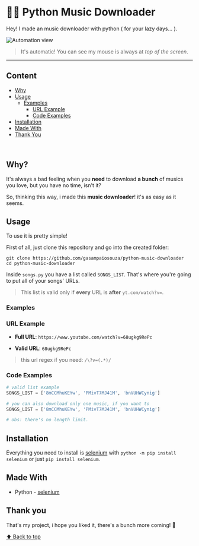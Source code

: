 # 🎵🐍 Python Music Downloader

Hey! I made an music downloader with python ( for your lazy days... ).

![Automation view](https://media.giphy.com/media/cNU1dHMjkeqSNZvQFO/giphy.gif)

> It's automatic! You can see my mouse is always at _top of the screen_.

---

## Content

- [Why](#why)
- [Usage](#usage)
  - [Examples](#examples)
    - [URL Example](#url-example)
    - [Code Examples](#code-examples)
- [Installation](#installation)
- [Made With](#made-with)
- [Thank You](#thank-you)

<br />

## Why?

It's always a bad feeling when you **need** to download **a bunch** of musics you love, but you have no time, isn't it?

So, thinking this way, i made this **music downloader**! it's as easy as it seems.

## Usage

To use it is pretty simple!

First of all, just clone this repository and go into the created folder:

```
git clone https://github.com/gasampaiosouza/python-music-downloader
cd python-music-downloader
```

Inside `songs.py` you have a list called `SONGS_LIST`. That's where you're going to put all of your songs' URLs.

> This list is valid only if **every** URL is **after** `yt.com/watch?v=`.

### Examples

### URL Example

- **Full URL**: `https://www.youtube.com/watch?v=68ugkg9RePc`

- **Valid URL**: `68ugkg9RePc`

> this url regex if you need: `/\?v=(.*)/`

### Code Examples

```python
# valid list example
SONGS_LIST = ['8mCCMhuKEYw', 'PMivT7MJ41M', 'bnVUHWCynig']
```

```python
# you can also download only one music, if you want to
SONGS_LIST = ['8mCCMhuKEYw', 'PMivT7MJ41M', 'bnVUHWCynig']

# obs: there's no length limit.
```

## Installation

Everything you need to install is [selenium](https://selenium-python.readthedocs.io/installation.html#downloading-python-bindings-for-selenium) with `python -m pip install selenium` or just `pip install selenium`.

## Made With

- Python - [selenium](https://selenium-python.readthedocs.io/)

## Thank you

That's my project, i hope you liked it, there's a bunch more coming! 💜

[⬆️ Back to top](#)
